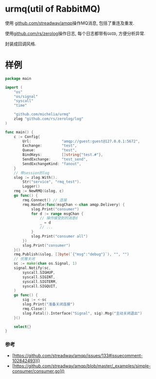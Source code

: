 # urmq(util of RabbitMQ)

使用 [github.com/streadway/amqp]()操作MQ消息, 包括了重连及重发.

使用[github.com/rs/zerolog]()操作日志, 每个日志都带有`GUID`, 方便分析异常.

封装成回调风格.

# 样例
```go
package main

import (
	"os"
	"os/signal"
	"syscall"
	"time"

	"github.com/michelia/urmq"
	zlog "github.com/rs/zerolog/log"
)

func main() {
	c := Config{
		Url:              "amqp://guest:guest@127.0.0.1:5672",
		Exchange:         "test",
		Queue:            "test",
		BindKeys:         []string{"test.#"},
		SendExchange:     "test_send",
		SendExchangeKind: "fanout",
	}
	// 带session的log
	slog := zlog.With().
		Str("service", "rmq_test").
		Logger()
	rmq := NewRMQ(&slog, c)
	go func() {
		rmq.Connect() // 连接
		rmq.Handle(func(msgChan <-chan amqp.Delivery) {
			slog.Print("consumer")
			for d := range msgChan {
				// 操作接受到的消息d
				_ = d
				// ...
			}
			slog.Print("consumer all")
		})
		slog.Print("consumer")
	}()
	rmq.Publish(&slog, []byte(`{"msg":"debug"}`), "", "")
	// 优雅关闭
	sc := make(chan os.Signal, 1)
	signal.Notify(sc,
		syscall.SIGHUP,
		syscall.SIGINT,
		syscall.SIGTERM,
		syscall.SIGQUIT,
	)
	go func() {
		sig := <-sc
		slog.Print("准备关闭连接")
		rmq.Close()
		slog.Fatal().Interface("Signal", sig).Msg("主动关闭退出")
	}()

	select{}
}

```

### 参考
- [https://github.com/streadway/amqp/issues/133#issuecomment-102842493]()
- [https://github.com/streadway/amqp/blob/master/_examples/simple-consumer/consumer.go]()